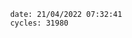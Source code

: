 

                date: 21/04/2022 07:32:41
                cycles: 31980

                         